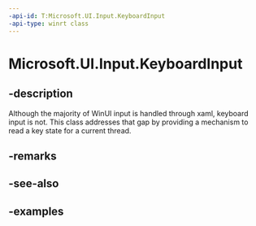 ```yaml
---
-api-id: T:Microsoft.UI.Input.KeyboardInput
-api-type: winrt class
---
```


# Microsoft.UI.Input.KeyboardInput

<!--
public static class KeyboardInput
-->


## -description
Although the majority of WinUI input is handled through xaml, keyboard input is not. This class addresses that gap by providing a mechanism to read a key state for a current thread.

## -remarks

## -see-also

## -examples


